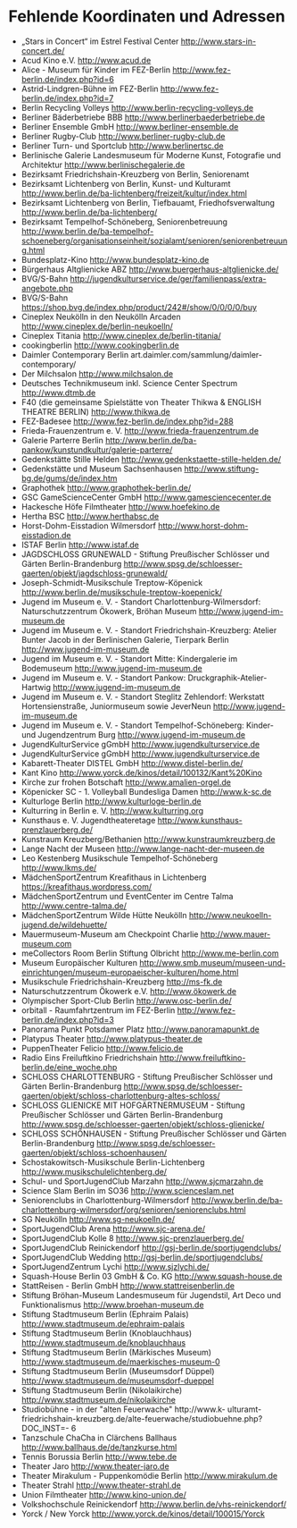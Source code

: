 # Fehlende Koordinaten und Adressen

- „Stars in Concert“ im Estrel Festival Center	http://www.stars-in-concert.de/
- Acud Kino e.V.	http://www.acud.de
- Alice - Museum für Kinder im FEZ-Berlin	http://www.fez-berlin.de/index.php?id=6
- Astrid-Lindgren-Bühne im FEZ-Berlin	http://www.fez-berlin.de/index.php?id=7
- Berlin Recycling Volleys	http://www.berlin-recycling-volleys.de
- Berliner Bäderbetriebe BBB	http://www.berlinerbaederbetriebe.de
- Berliner Ensemble GmbH	http://www.berliner-ensemble.de
- Berliner Rugby-Club	http://www.berliner-rugby-club.de
- Berliner Turn- und Sportclub	http://www.berlinertsc.de
- Berlinische Galerie Landesmuseum für Moderne Kunst, Fotografie und Architektur	http://www.berlinischegalerie.de
- Bezirksamt Friedrichshain-Kreuzberg von Berlin, Seniorenamt	
- Bezirksamt Lichtenberg von Berlin, Kunst- und Kulturamt	http://www.berlin.de/ba-lichtenberg/freizeit/kultur/index.html
- Bezirksamt Lichtenberg von Berlin, Tiefbauamt, Friedhofsverwaltung	http://www.berlin.de/ba-lichtenberg/
- Bezirksamt Tempelhof-Schöneberg, Seniorenbetreuung	http://www.berlin.de/ba-tempelhof-schoeneberg/organisationseinheit/sozialamt/senioren/seniorenbetreuung.html
- Bundesplatz-Kino	http://www.bundesplatz-kino.de
- Bürgerhaus Altglienicke ABZ	http://www.buergerhaus-altglienicke.de/
- BVG/S-Bahn	http://jugendkulturservice.de/ger/familienpass/extra-angebote.php
- BVG/S-Bahn	https://shop.bvg.de/index.php/product/242#/show/0/0/0/0/buy
- Cineplex Neukölln in den Neukölln Arcaden	http://www.cineplex.de/berlin-neukoelln/
- Cineplex Titania	http://www.cineplex.de/berlin-titania/
- cookingberlin	http://www.cookingberlin.de
- Daimler Contemporary Berlin	art.daimler.com/sammlung/daimler-contemporary/
- Der Milchsalon	http://www.milchsalon.de
- Deutsches Technikmuseum inkl. Science Center Spectrum	http://www.dtmb.de
- F40 (die gemeinsame Spielstätte von Theater Thikwa & ENGLISH THEATRE BERLIN)	http://www.thikwa.de
- FEZ-Badesee	http://www.fez-berlin.de/index.php?id=288
- Frieda-Frauenzentrum e. V.	http://www.frieda-frauenzentrum.de
- Galerie Parterre Berlin	http://www.berlin.de/ba-pankow/kunstundkultur/galerie-parterre/
- Gedenkstätte Stille Helden	http://www.gedenkstaette-stille-helden.de/
- Gedenkstätte und Museum Sachsenhausen	http://www.stiftung-bg.de/gums/de/index.htm
- Graphothek	http://www.graphothek-berlin.de/
- GSC GameScienceCenter GmbH	http://www.gamesciencecenter.de
- Hackesche Höfe Filmtheater	http://www.hoefekino.de
- Hertha BSC	http://www.herthabsc.de
- Horst-Dohm-Eisstadion Wilmersdorf	http://www.horst-dohm-eisstadion.de
- ISTAF Berlin	http://www.istaf.de
- JAGDSCHLOSS GRUNEWALD - Stiftung Preußischer Schlösser und Gärten Berlin-Brandenburg	http://www.spsg.de/schloesser-gaerten/objekt/jagdschloss-grunewald/
- Joseph-Schmidt-Musikschule Treptow-Köpenick	http://www.berlin.de/musikschule-treptow-koepenick/
- Jugend im Museum e. V. - Standort Charlottenburg-Wilmersdorf: Naturschutzzentrum Ökowerk, Bröhan Museum	http://www.jugend-im-museum.de
- Jugend im Museum e. V. - Standort Friedrichshain-Kreuzberg: Atelier Bunter Jacob in der Berlinischen Galerie, Tierpark Berlin	http://www.jugend-im-museum.de
- Jugend im Museum e. V. - Standort Mitte: Kindergalerie im Bodemuseum	http://www.jugend-im-museum.de
- Jugend im Museum e. V. - Standort Pankow: Druckgraphik-Atelier-Hartwig	http://www.jugend-im-museum.de
- Jugend im Museum e. V. - Standort Steglitz Zehlendorf: Werkstatt Hortensienstraße, Juniormuseum sowie JeverNeun	http://www.jugend-im-museum.de
- Jugend im Museum e. V. - Standort Tempelhof-Schöneberg: Kinder- und Jugendzentrum Burg	http://www.jugend-im-museum.de
- JugendKulturService gGmbH	http://www.jugendkulturservice.de
- JugendKulturService gGmbH	http://www.jugendkulturservice.de
- Kabarett-Theater DISTEL GmbH	http://www.distel-berlin.de/
- Kant Kino	http://www.yorck.de/kinos/detail/100132/Kant%20Kino
- Kirche zur frohen Botschaft	http://www.amalien-orgel.de
- Köpenicker SC - 1. Volleyball Bundesliga Damen	http://www.k-sc.de
- Kulturloge Berlin	http://www.kulturloge-berlin.de
- Kulturring in Berlin e. V.	http://www.kulturring.org
- Kunsthaus e. V. Jugendtheateretage	http://www.kunsthaus-prenzlauerberg.de/
- Kunstraum Kreuzberg/Bethanien	http://www.kunstraumkreuzberg.de
- Lange Nacht der Museen	http://www.lange-nacht-der-museen.de
- Leo Kestenberg Musikschule Tempelhof-Schöneberg	http://www.lkms.de/
- MädchenSportZentrum Kreafithaus in Lichtenberg	https://kreafithaus.wordpress.com/
- MädchenSportZentrum und EventCenter im Centre Talma	http://www.centre-talma.de/
- MädchenSportZentrum Wilde Hütte Neukölln	http://www.neukoelln-jugend.de/wildehuette/
- Mauermuseum-Museum am Checkpoint Charlie	http://www.mauer-museum.com
- meCollectors Room Berlin Stiftung Olbricht	http://www.me-berlin.com
- Museum Europäischer Kulturen	http://www.smb.museum/museen-und-einrichtungen/museum-europaeischer-kulturen/home.html
- Musikschule Friedrichshain-Kreuzberg	http://ms-fk.de
- Naturschutzzentrum Ökowerk e.V.	http://www.ökowerk.de
- Olympischer Sport-Club Berlin	http://www.osc-berlin.de/
- orbitall - Raumfahrtzentrum im FEZ-Berlin	http://www.fez-berlin.de/index.php?id=3
- Panorama Punkt Potsdamer Platz	http://www.panoramapunkt.de
- Platypus Theater	http://www.platypus-theater.de
- PuppenTheater Felicio	http://www.felicio.de
- Radio Eins Freiluftkino Friedrichshain	http://www.freiluftkino-berlin.de/eine_woche.php
- SCHLOSS CHARLOTTENBURG - Stiftung Preußischer Schlösser und Gärten Berlin-Brandenburg	http://www.spsg.de/schloesser-gaerten/objekt/schloss-charlottenburg-altes-schloss/
- SCHLOSS GLIENICKE MIT HOFGÄRTNERMUSEUM - Stiftung Preußischer Schlösser und Gärten Berlin-Brandenburg	http://www.spsg.de/schloesser-gaerten/objekt/schloss-glienicke/
- SCHLOSS SCHÖNHAUSEN - Stiftung Preußischer Schlösser und Gärten Berlin-Brandenburg	http://www.spsg.de/schloesser-gaerten/objekt/schloss-schoenhausen/
- Schostakowitsch-Musikschule Berlin-Lichtenberg	http://www.musikschulelichtenberg.de/
- Schul- und SportJugendClub Marzahn	http://www.sjcmarzahn.de
- Science Slam Berlin im SO36	http://www.scienceslam.net
- Seniorenclubs in Charlottenburg-Wilmersdorf	http://www.berlin.de/ba-charlottenburg-wilmersdorf/org/senioren/seniorenclubs.html
- SG Neukölln	http://www.sg-neukoelln.de/
- SportJugendClub Arena	http://www.sjc-arena.de/
- SportJugendClub Kolle 8	http://www.sjc-prenzlauerberg.de/
- SportJugendClub Reinickendorf	http://gsj-berlin.de/sportjugendclubs/
- SportJugendClub Wedding	http://gsj-berlin.de/sportjugendclubs/
- SportJugendZentrum Lychi	http://www.sjzlychi.de/
- Squash-House Berlin 03 GmbH & Co. KG	http://www.squash-house.de
- StattReisen - Berlin GmbH	http://www.stattreisenberlin.de
- Stiftung Bröhan-Museum Landesmuseum für Jugendstil, Art Deco und Funktionalismus	http://www.broehan-museum.de
- Stiftung Stadtmuseum Berlin (Ephraim Palais)	http://www.stadtmuseum.de/ephraim-palais
- Stiftung Stadtmuseum Berlin (Knoblauchhaus)	http://www.stadtmuseum.de/knoblauchhaus
- Stiftung Stadtmuseum Berlin (Märkisches Museum)	http://www.stadtmuseum.de/maerkisches-museum-0
- Stiftung Stadtmuseum Berlin (Museumsdorf Düppel)	http://www.stadtmuseum.de/museumsdorf-dueppel
- Stiftung Stadtmuseum Berlin (Nikolaikirche)	http://www.stadtmuseum.de/nikolaikirche
- Studiobühne - in der "alten Feuerwache"	http://www.k- ulturamt-friedrichshain-kreuzberg.de/alte-feuerwache/studiobuehne.php?DOC_INST=- 6
- Tanzschule ChaCha in Clärchens Ballhaus	http://www.ballhaus.de/de/tanzkurse.html
- Tennis Borussia Berlin	http://www.tebe.de
- Theater Jaro	http://www.theater-jaro.de
- Theater Mirakulum - Puppenkomödie Berlin	http://www.mirakulum.de
- Theater Strahl	http://www.theater-strahl.de
- Union Filmtheater	http://www.kino-union.de/
- Volkshochschule Reinickendorf	http://www.berlin.de/vhs-reinickendorf/
- Yorck / New Yorck	http://www.yorck.de/kinos/detail/100015/Yorck
